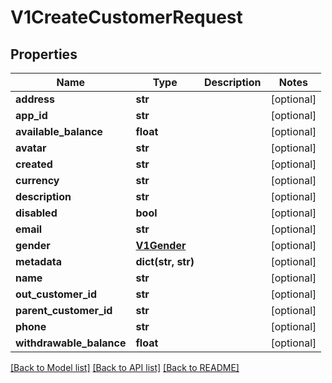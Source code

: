 # V1CreateCustomerRequest

## Properties
Name | Type | Description | Notes
------------ | ------------- | ------------- | -------------
**address** | **str** |  | [optional] 
**app_id** | **str** |  | [optional] 
**available_balance** | **float** |  | [optional] 
**avatar** | **str** |  | [optional] 
**created** | **str** |  | [optional] 
**currency** | **str** |  | [optional] 
**description** | **str** |  | [optional] 
**disabled** | **bool** |  | [optional] 
**email** | **str** |  | [optional] 
**gender** | [**V1Gender**](V1Gender.md) |  | [optional] 
**metadata** | **dict(str, str)** |  | [optional] 
**name** | **str** |  | [optional] 
**out_customer_id** | **str** |  | [optional] 
**parent_customer_id** | **str** |  | [optional] 
**phone** | **str** |  | [optional] 
**withdrawable_balance** | **float** |  | [optional] 

[[Back to Model list]](../README.md#documentation-for-models) [[Back to API list]](../README.md#documentation-for-api-endpoints) [[Back to README]](../README.md)


